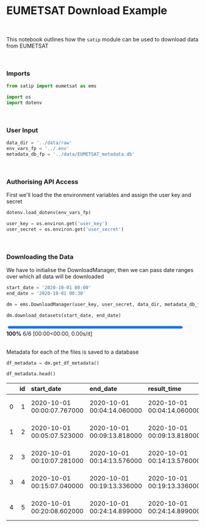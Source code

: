 # EUMETSAT Download Example

<br>

This notebook outlines how the `satip` module can be used to download data from EUMETSAT

<br>

### Imports


```python
from satip import eumetsat as ems

import os
import dotenv
```

<br>

### User Input


```python
data_dir = '../data/raw'
env_vars_fp = '../.env'
metadata_db_fp = '../data/EUMETSAT_metadata.db'
```

<br>

### Authorising API Access

First we'll load the the environment variables and assign the user key and secret


```python
dotenv.load_dotenv(env_vars_fp)

user_key = os.environ.get('user_key')
user_secret = os.environ.get('user_secret')
```

<br>

### Downloading the Data

We have to initialise the DownloadManager, then we can pass date ranges over which all data will be downloaded


```python
start_date = '2020-10-01 00:00'
end_date = '2020-10-01 00:30'

dm = ems.DownloadManager(user_key, user_secret, data_dir, metadata_db_fp)

dm.download_datasets(start_date, end_date)
```


<div><span class="Text-label" style="display:inline-block; overflow:hidden; white-space:nowrap; text-overflow:ellipsis; min-width:0; max-width:15ex; vertical-align:middle; text-align:right"></span>
<progress style="width:60ex" max="6" value="6" class="Progress-main"/></progress>
<span class="Progress-label"><strong>100%</strong></span>
<span class="Iteration-label">6/6</span>
<span class="Time-label">[00:00<00:00, 0.00s/it]</span></div>


<br>

Metadata for each of the files is saved to a database


```python
df_metadata = dm.get_df_metadata()

df_metadata.head()
```

|    |   id | start_date                 | end_date                   | result_time                | platform_short_name   | platform_orbit_type   | instrument_name   | sensor_op_mode   | center_srs_name   | center_position   | file_name                                            |   file_size |   missing_pct | downloaded                 |
|---:|-----:|:---------------------------|:---------------------------|:---------------------------|:----------------------|:----------------------|:------------------|:-----------------|:------------------|:------------------|:-----------------------------------------------------|------------:|--------------:|:---------------------------|
|  0 |    1 | 2020-10-01 00:00:07.767000 | 2020-10-01 00:04:14.060000 | 2020-10-01 00:04:14.060000 | MSG3                  | GEO                   | SEVIRI            | RSS              | EPSG:4326         | 0 9.5             | MSG3-SEVI-MSG15-0100-NA-20201001000414.060000000Z-NA |       99819 |             0 | 2020-10-13 00:24:02.786606 |
|  1 |    2 | 2020-10-01 00:05:07.523000 | 2020-10-01 00:09:13.818000 | 2020-10-01 00:09:13.818000 | MSG3                  | GEO                   | SEVIRI            | RSS              | EPSG:4326         | 0 9.5             | MSG3-SEVI-MSG15-0100-NA-20201001000913.818000000Z-NA |       99819 |             0 | 2020-10-13 00:24:09.229091 |
|  2 |    3 | 2020-10-01 00:10:07.281000 | 2020-10-01 00:14:13.576000 | 2020-10-01 00:14:13.576000 | MSG3                  | GEO                   | SEVIRI            | RSS              | EPSG:4326         | 0 9.5             | MSG3-SEVI-MSG15-0100-NA-20201001001413.576000000Z-NA |       99819 |             0 | 2020-10-13 00:24:15.793064 |
|  3 |    4 | 2020-10-01 00:15:07.040000 | 2020-10-01 00:19:13.336000 | 2020-10-01 00:19:13.336000 | MSG3                  | GEO                   | SEVIRI            | RSS              | EPSG:4326         | 0 9.5             | MSG3-SEVI-MSG15-0100-NA-20201001001913.336000000Z-NA |       99819 |             0 | 2020-10-13 00:24:22.183809 |
|  4 |    5 | 2020-10-01 00:20:08.602000 | 2020-10-01 00:24:14.899000 | 2020-10-01 00:24:14.899000 | MSG3                  | GEO                   | SEVIRI            | RSS              | EPSG:4326         | 0 9.5             | MSG3-SEVI-MSG15-0100-NA-20201001002414.899000000Z-NA |       99819 |             0 | 2020-10-13 00:24:28.338515 |


